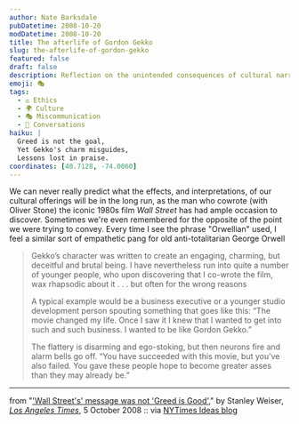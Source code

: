 ```yaml
---
author: Nate Barksdale
pubDatetime: 2008-10-20
modDatetime: 2008-10-20
title: The afterlife of Gordon Gekko
slug: the-afterlife-of-gordon-gekko
featured: false
draft: false
description: Reflection on the unintended consequences of cultural narratives, particularly in film.
emoji: 🎭
tags:
  - ⚖️ Ethics
  - 🌍 Culture
  - 🎭 Miscommunication
  - 💬 Conversations
haiku: |
  Greed is not the goal,  
  Yet Gekko's charm misguides,  
  Lessons lost in praise.
coordinates: [40.7128, -74.0060]
---
```


We can never really predict what the effects, and interpretations, of our cultural offerings will be in the long run, as the man who cowrote (with Oliver Stone) the iconic 1980s film _Wall Street_ has had ample occasion to discover. Sometimes we're even remembered for the opposite of the point we were trying to convey. Every time I see the phrase "Orwellian" used, I feel a similar sort of empathetic pang for old anti-totalitarian George Orwell

> Gekko’s character was written to create an engaging, charming, but deceitful and brutal being. I have nevertheless run into quite a number of younger people, who upon discovering that I co-wrote the film, wax rhapsodic about it . . . but often for the wrong reasons
>
> A typical example would be a business executive or a younger studio development person spouting something that goes like this: “The movie changed my life. Once I saw it I knew that I wanted to get into such and such business. I wanted to be like Gordon Gekko.”
>
> The flattery is disarming and ego-stoking, but then neurons fire and alarm bells go off. “You have succeeded with this movie, but you’ve also failed. You gave these people hope to become greater asses than they may already be.”

---

from "['Wall Street's' message was not 'Greed is Good'](http://web.archive.org/web/20090211214902/http://www.latimes.com:80/entertainment/news/movies/la-ca-wallstreet5-2008oct05,0,478549.story)," by Stanley Weiser, [_Los Angeles Times_](http://web.archive.org/web/20090211214902/http://www.latimes.com:80/entertainment/news/movies/la-ca-wallstreet5-2008oct05,0,478549.story), 5 October 2008 :: via [NYTimes Ideas blog](http://ideas.blogs.nytimes.com/2008/10/19/the-moral-hazard-of-creating-gordon-gekko/)
